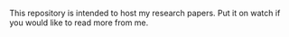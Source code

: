This repository is intended to host my research papers. Put it on watch if you would like to read more from me.

